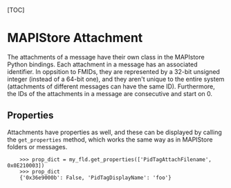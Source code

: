 [TOC]

# MAPIStore Attachment #

The attachments of a message have their own class in the MAPIstore Python bindings.
Each attachment in a message has an associated identifier.
In oppsition to FMIDs, they are represented by a 32-bit unsigned integer (instead of a 64-bit one), and they aren't unique to the entire system (attachments of different messages can have the same ID).
Furthermore, the IDs of the attachments in a message are consecutive and start on 0.

## Properties ##

Attachments have properties as well, and these can be displayed by calling the `get_properties` method, which works the same way as in MAPIStore folders or messages.

        >>> prop_dict = my_fld.get_properties(['PidTagAttachFilename', 0x0E210003])
        >>> prop_dict
        {'0x36e9000b': False, 'PidTagDisplayName': 'foo'}

